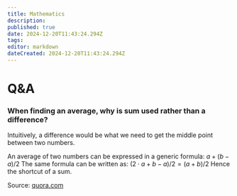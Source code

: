 ```yaml
---
title: Mathematics
description: 
published: true
date: 2024-12-20T11:43:24.294Z
tags: 
editor: markdown
dateCreated: 2024-12-20T11:43:24.294Z
---
```


# Q&A
### When finding an average, why is sum used rather than a difference?
Intuitively, a difference would be what we need to get the middle point between two numbers.

An average of two numbers can be expressed in a generic formula: $a+(b−a)/2$
The same formula can be written as: $(2⋅a+b−a)/2=(a+b)/2$
Hence the shortcut of a sum.

Source: [quora.com](https://www.quora.com/Can-you-explain-why-in-order-to-find-an-average-between-two-numbers-we-use-their-sum-rather-than-their-difference-as-an-approximation)